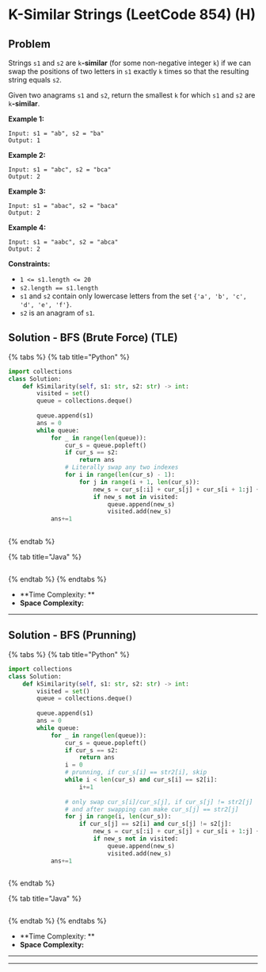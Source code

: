 # K-Similar Strings (LeetCode 854) (H)



## Problem



Strings `s1` and `s2` are `k`**-similar** (for some non-negative integer `k`) if we can swap the positions of two letters in `s1` exactly `k` times so that the resulting string equals `s2`.

Given two anagrams `s1` and `s2`, return the smallest `k` for which `s1` and `s2` are `k`**-similar**.

&#x20;

**Example 1:**

```
Input: s1 = "ab", s2 = "ba"
Output: 1
```

**Example 2:**

```
Input: s1 = "abc", s2 = "bca"
Output: 2
```

**Example 3:**

```
Input: s1 = "abac", s2 = "baca"
Output: 2
```

**Example 4:**

```
Input: s1 = "aabc", s2 = "abca"
Output: 2
```

&#x20;

**Constraints:**

* `1 <= s1.length <= 20`
* `s2.length == s1.length`
* `s1` and `s2` contain only lowercase letters from the set `{'a', 'b', 'c', 'd', 'e', 'f'}`.
* `s2` is an anagram of `s1`.

## Solution - BFS (Brute Force) (TLE)

{% tabs %}
{% tab title="Python" %}
```python
import collections
class Solution:
    def kSimilarity(self, s1: str, s2: str) -> int:
        visited = set()
        queue = collections.deque()
        
        queue.append(s1)
        ans = 0
        while queue:    
            for _ in range(len(queue)):
                cur_s = queue.popleft()
                if cur_s == s2:
                    return ans
                # Literally swap any two indexes
                for i in range(len(cur_s) - 1):
                    for j in range(i + 1, len(cur_s)):
                        new_s = cur_s[:i] + cur_s[j] + cur_s[i + 1:j] + cur_s[i] + cur_s[j + 1:]
                        if new_s not in visited:
                            queue.append(new_s)
                            visited.add(new_s)
            ans+=1
        
```
{% endtab %}

{% tab title="Java" %}
```java
```
{% endtab %}
{% endtabs %}

* **Time Complexity: **
* **Space Complexity:**

****

## Solution - BFS (Prunning)

{% tabs %}
{% tab title="Python" %}
```python
import collections
class Solution:
    def kSimilarity(self, s1: str, s2: str) -> int:
        visited = set()
        queue = collections.deque()
        
        queue.append(s1)
        ans = 0
        while queue:    
            for _ in range(len(queue)):
                cur_s = queue.popleft()
                if cur_s == s2:
                    return ans
                i = 0
                # prunning, if cur_s[i] == str2[i], skip
                while i < len(cur_s) and cur_s[i] == s2[i]:
                    i+=1
                
                # only swap cur_s[i]/cur_s[j], if cur_s[j] != str2[j]
                # and after swapping can make cur_s[j] == str2[j]
                for j in range(i, len(cur_s)):
                    if cur_s[j] == s2[i] and cur_s[j] != s2[j]:
                        new_s = cur_s[:i] + cur_s[j] + cur_s[i + 1:j] + cur_s[i] + cur_s[j + 1:]
                        if new_s not in visited:
                            queue.append(new_s)
                            visited.add(new_s)
            ans+=1
        
```
{% endtab %}

{% tab title="Java" %}
```java
```
{% endtab %}
{% endtabs %}

* **Time Complexity: **
* **Space Complexity:**

****

****
